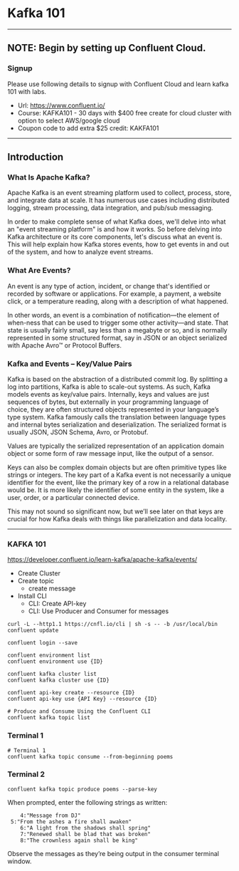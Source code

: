 # Kafka 101

--------------------------------------------------------------
## NOTE: Begin by setting up Confluent Cloud.

### Signup

Please use following details to signup with Confluent Cloud and learn kafka 101 with labs.

- Url: https://www.confluent.io/
- Course: KAFKA101 - 30 days with $400 free create for cloud cluster with option to select AWS/google cloud
- Coupon code to add extra $25 credit: KAKFA101

--------------------------------------------------------------

## Introduction

### What Is Apache Kafka?

Apache Kafka is an event streaming platform used to collect, process, store, and integrate data at scale. It has numerous use cases including distributed logging, stream processing, data integration, and pub/sub messaging.

In order to make complete sense of what Kafka does, we'll delve into what an "event streaming platform" is and how it works. So before delving into Kafka architecture or its core components, let's discuss what an event is. This will help explain how Kafka stores events, how to get events in and out of the system, and how to analyze event streams.


### What Are Events?
An event is any type of action, incident, or change that's identified or recorded by software or applications. For example, a payment, a website click, or a temperature reading, along with a description of what happened.

In other words, an event is a combination of notification—the element of when-ness that can be used to trigger some other activity—and state. That state is usually fairly small, say less than a megabyte or so, and is normally represented in some structured format, say in JSON or an object serialized with Apache Avro™ or Protocol Buffers.


### Kafka and Events – Key/Value Pairs

Kafka is based on the abstraction of a distributed commit log. By splitting a log into partitions, Kafka is able to scale-out systems. As such, Kafka models events as key/value pairs. Internally, keys and values are just sequences of bytes, but externally in your programming language of choice, they are often structured objects represented in your language’s type system. Kafka famously calls the translation between language types and internal bytes serialization and deserialization. The serialized format is usually JSON, JSON Schema, Avro, or Protobuf.

Values are typically the serialized representation of an application domain object or some form of raw message input, like the output of a sensor.

Keys can also be complex domain objects but are often primitive types like strings or integers. The key part of a Kafka event is not necessarily a unique identifier for the event, like the primary key of a row in a relational database would be. It is more likely the identifier of some entity in the system, like a user, order, or a particular connected device.

This may not sound so significant now, but we’ll see later on that keys are crucial for how Kafka deals with things like parallelization and data locality.


--------------------------

### KAFKA 101

https://developer.confluent.io/learn-kafka/apache-kafka/events/

 - Create Cluster
 - Create topic
   - create message
- Install CLI
  - CLI: Create API-key
  - CLI: Use Producer and Consumer for messages

```
curl -L --http1.1 https://cnfl.io/cli | sh -s -- -b /usr/local/bin
confluent update

confluent login --save

confluent environment list
confluent environment use {ID}

confluent kafka cluster list
confluent kafka cluster use {ID}

confluent api-key create --resource {ID}
confluent api-key use {API Key} --resource {ID}

# Produce and Consume Using the Confluent CLI
confluent kafka topic list
```

### Terminal 1

```
# Terminal 1
confluent kafka topic consume --from-beginning poems
```
### Terminal 2

```
confluent kafka topic produce poems --parse-key
```

When prompted, enter the following strings as written:

```
	4:"Message from DJ"
 5:"From the ashes a fire shall awaken"
	6:"A light from the shadows shall spring"
	7:"Renewed shall be blad that was broken"
	8:"The crownless again shall be king"
```

Observe the messages as they’re being output in the consumer terminal window.



